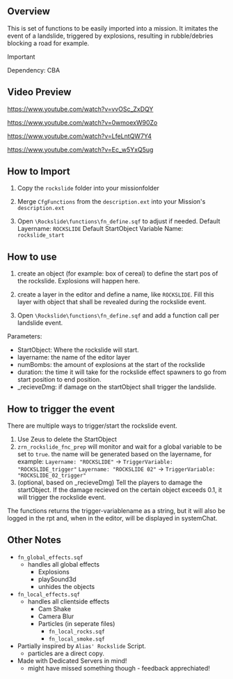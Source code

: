 ## Overview
This is set of functions to be easily imported into a mission.
It imitates the event of a landslide, triggered by explosions, resulting in rubble/debries blocking a road for example.

> [!IMPORTANT]
> Dependency: CBA


## Video Preview

https://www.youtube.com/watch?v=vvOSc_ZxDQY

https://www.youtube.com/watch?v=0wmoexW90Zo

https://www.youtube.com/watch?v=LfeLntQW7Y4

https://www.youtube.com/watch?v=Ec_w5YxQ5ug



## How to Import
1. Copy the `rockslide` folder into your missionfolder

2. Merge `CfgFunctions` from the `description.ext` into your Mission's `description.ext`
   
3. Open `\Rockslide\functions\fn_define.sqf` to adjust if needed.
Default Layername: `ROCKSLIDE`
Default StartObject Variable Name: `rockslide_start`

## How to use
1. create an object (for example: box of cereal) to define the start pos of the rockslide. Explosions will happen here.
2. create a layer in the editor and define a name, like `ROCKSLIDE`. Fill this layer with object that shall be revealed during the rockslide event.

3. Open `\Rockslide\functions\fn_define.sqf` and add a function call per landslide event.

Parameters:
- StartObject: Where the rockslide will start.
- layername: the name of the editor layer
- numBombs: the amount of explosions at the start of the rockslide
- duration: the time it will take for the rockslide effect spawners to go from start position to end position.
- _recieveDmg: if damage on the startObject shall trigger the landslide.

## How to trigger the event
There are multiple ways to trigger/start the rockslide event.
1. Use Zeus to delete the StartObject
2. `zrn_rockslide_fnc_prep` will monitor and wait for a global variable to be set to `true`. the name will be generated based on the layername, for example:
`Layername: "ROCKSLIDE"` -> `TriggerVariable: "ROCKSLIDE_trigger"`
`Layername: "ROCKSLIDE 02"` -> `TriggerVariable: "ROCKSLIDE_02_trigger"`
3. (optional, based on _recieveDmg) Tell the players to damage the startObject. If the damage recieved on the certain object exceeds 0.1, it will trigger the rockslide event.

The functions returns the trigger-variablename as a string, but it will also be logged in the rpt and, when in the editor, will be displayed in systemChat.


## Other Notes
- `fn_global_effects.sqf`
  - handles all global effects
    - Explosions
    - playSound3d
    - unhides the objects
- `fn_local_effects.sqf`
  - handles all clientside effects
    - Cam Shake
    - Camera Blur
    - Particles (in seperate files)
      - `fn_local_rocks.sqf`
      - `fn_local_smoke.sqf`
- Partially inspired by `Alias' Rockslide` Script.
  - particles are a direct copy.
- Made with Dedicated Servers in mind!
  - might have missed something though - feedback apprechiated!
